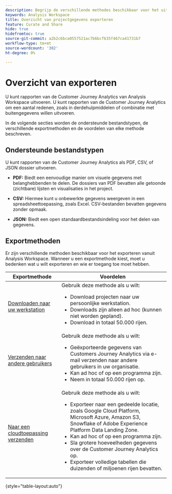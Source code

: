 ```yaml
---
description: Begrijp de verschillende methodes beschikbaar voor het uitvoeren uit Analysis Workspace.
keywords: Analysis Workspace
title: Overzicht van projectgegevens exporteren
feature: Curate and Share
hide: true
hidefromtoc: true
source-git-commit: a2b2c6bca0557521ac7b6bcf635f467ca41731b7
workflow-type: tm+mt
source-wordcount: '302'
ht-degree: 0%

---
```


# Overzicht van exporteren

U kunt rapporten van de Customer Journey Analytics van Analysis Workspace uitvoeren. U kunt rapporten van de Customer Journey Analytics om een aantal redenen, zoals in derdehulpmiddelen of combinatie met buitengegevens willen uitvoeren.

In de volgende secties worden de ondersteunde bestandstypen, de verschillende exportmethoden en de voordelen van elke methode beschreven.

## Ondersteunde bestandstypen

U kunt rapporten van de Customer Journey Analytics als PDF, CSV, of JSON dossier uitvoeren.

* **PDF:** Biedt een eenvoudige manier om visuele gegevens met belanghebbenden te delen. De dossiers van PDF bevatten alle getoonde (zichtbare) lijsten en visualisaties in het project.

* **CSV:** Hiermee kunt u onbewerkte gegevens weergeven in een spreadsheettoepassing, zoals Excel. CSV-bestanden bevatten gegevens zonder opmaak.

* **JSON:** Biedt een open standaardbestandsindeling voor het delen van gegevens.

## Exportmethoden

Er zijn verschillende methoden beschikbaar voor het exporteren vanuit Analysis Workspace. Wanneer u een exportmethode kiest, moet u bedenken wat u wilt exporteren en wie er toegang toe moet hebben.

| Exportmethode | Voordelen |
|---------|----------|
| [Downloaden naar uw werkstation](/help/analysis-workspace/export/download-send.md) | Gebruik deze methode als u wilt: <ul><li>Download projecten naar uw persoonlijke werkstation.</li><li>Downloads zijn alleen ad hoc (kunnen niet worden gepland).</li> <li>Download in totaal 50.000 rijen.</li> <!--true? Are there 2 different options to download to your workstation?--> <!-- is this emailing it? --> |
| [Verzenden naar andere gebruikers](/help/analysis-workspace/export/t-schedule-report.md) | Gebruik deze methode als u wilt: <ul><li>Geëxporteerde gegevens van Customers Journey Analytics via e-mail verzenden naar andere gebruikers in uw organisatie.</li><li>Kan ad hoc of op een programma zijn.</li> <li>Neem in totaal 50.000 rijen op.</li> <!--true?--> |
| [Naar een cloudtoepassing verzenden](/help/analysis-workspace/export/export-cloud.md) | Gebruik deze methode als u wilt: <ul><li>Exporteer naar een gedeelde locatie, zoals Google Cloud Platform, Microsoft Azure, Amazon S3, Snowflake of Adobe Experience Platform Data Landing Zone.</li><li>Kan ad hoc of op een programma zijn.</li><li>Sla grotere hoeveelheden gegevens over de Customer Journey Analytics op.</li><li>Exporteer volledige tabellen die duizenden of miljoenen rijen bevatten.<!-- What other things? Wiki talks about things that aren't even possible in Data Warehouse. What are they? --> </li> |

{style="table-layout:auto"}

